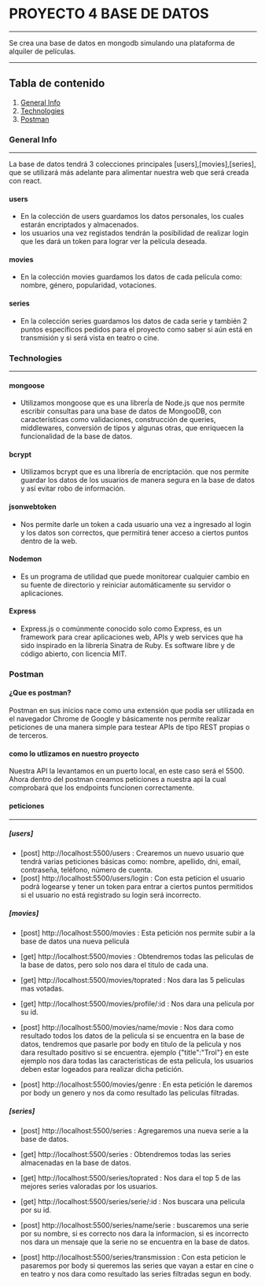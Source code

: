 # PROYECTO 4 BASE DE DATOS
***
Se crea una base de datos en mongodb simulando una plataforma de alquiler de películas.
***
## Tabla de contenido
1. [General Info](#general-info)
2. [Technologies](#technologies)
3. [Postman](#Postman)
### General Info
***
La base de datos tendrá 3 colecciones principales [users],[movies],[series], que se utilizará más adelante para alimentar nuestra web que será creada con react.
#### users
* En la colección de users guardamos los datos personales, los cuales estarán encriptados y almacenados. 
* los usuarios una vez registados tendrán la posibilidad de realizar login que les dará un token para lograr ver la película deseada.
#### movies
* En la colección movies guardamos los datos de cada película como: nombre, género, popularidad, votaciones.
#### series
* En la colección series guardamos los datos de cada serie y también 2 puntos específicos pedidos para el proyecto como saber si aún está en transmisión y si será vista en teatro o cine.
### Technologies
***
#### mongoose
* Utilizamos mongoose que es una librerÍa de Node.js que nos permite escribir consultas para una base de datos de MongooDB, con características como validaciones, construcción de queries, middlewares, conversión de tipos y algunas otras, que enriquecen la funcionalidad de la base de datos.
#### bcrypt 
* Utilizamos bcrypt que es una librería de encriptación. que nos permite guardar los datos de los usuarios de manera segura en la base de datos y así evitar robo de información.
#### jsonwebtoken
* Nos permite darle un token a cada usuario una vez a ingresado al login y los datos son correctos, que permitirá tener acceso a ciertos puntos dentro de la web.
#### Nodemon
* Es un programa de utilidad que puede monitorear cualquier cambio en su fuente de directorio y reiniciar automáticamente su servidor o aplicaciones.
#### Express
* Express.js o comúnmente conocido solo como Express, es un framework para crear aplicaciones web, APIs y web services que ha sido inspirado en la librería Sinatra de Ruby. Es software libre y de código abierto, con licencia MIT.

### Postman
#### ¿Que es postman?
Postman en sus inicios nace como una extensión que podía ser utilizada en el navegador Chrome de Google y básicamente nos permite realizar peticiones de una manera simple para testear APIs de tipo REST propias o de terceros.
#### como lo utlizamos en nuestro proyecto
Nuestra API la levantamos en un puerto local, en este caso será el 5500. Ahora dentro del postman creamos peticiones a nuestra api la cual comprobará que los endpoints funcionen correctamente.

#### peticiones 
***
##### [users]

* [post] http://localhost:5500/users : Crearemos un nuevo usuario que tendrá varias peticiones básicas como: nombre, apellido, dni, email, contraseña, teléfono, número de cuenta.
* [post] http://localhost:5500/users/login : Con esta peticion el usuario podrá logearse y tener un token para entrar a ciertos puntos permitidos si el usuario no está registrado su login será incorrecto. 
##### [movies]

* [post] http://localhost:5500/movies : Esta petición nos permite subir a la base de datos una nueva pelicula 

* [get] http://localhost:5500/movies : Obtendremos todas las peliculas de la base de datos, pero solo nos dara el titulo de cada una.

* [get] http://localhost:5500/movies/toprated : Nos dara las 5 peliculas mas votadas.

* [get] http://localhost:5500/movies/profile/:id : Nos dara una pelicula por su id.

* [post] http://localhost:5500/movies/name/movie : Nos dara como resultado todos los datos de la pelicula si se encuentra en la base de datos, tendremos que pasarle por body en titulo de la pelicula y nos dara resultado positivo si se encuentra. ejemplo {"title":"Trol"} en este ejemplo nos dara todas las caracteristicas de esta pelicula, los usuarios deben estar logeados para realizar dicha petición.

* [post] http://localhost:5500/movies/genre : En esta petición le daremos por body un genero y nos da como resultado las peliculas filtradas.

##### [series]
* [post] http://localhost:5500/series : Agregaremos una nueva serie a la base de datos.

* [get] http://localhost:5500/series : Obtendremos todas las series almacenadas en la base de datos.

* [get] http://localhost:5500/series/toprated : Nos dara el top 5 de las mejores series valoradas por los usuarios.

* [get] http://localhost:5500/series/serie/:id : Nos buscara una pelicula por su id.

* [post] http://localhost:5500/series/name/serie : buscaremos una serie por su nombre, si es correcto nos dara la informacion, si es incorrecto nos dara un mensaje que la serie no se encuentra en la base de datos.

* [post] http://localhost:5500/series/transmission : Con esta peticion le pasaremos por body si queremos las series que vayan a estar en cine o en teatro y nos dara como resultado las series filtradas segun en body.